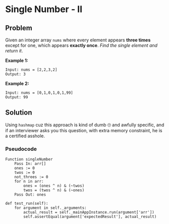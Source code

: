 # Single Number - II

## Problem

Given an integer array `nums` where every element appears **three times** except for one, which appears **exactly once**. *Find the single element and return it*.

**Example 1:**

```
Input: nums = [2,2,3,2]
Output: 3
```

**Example 2:**

```
Input: nums = [0,1,0,1,0,1,99]
Output: 99
```

## Solution

Using `hashmap` cuz this approach is kind of dumb 🙄 and awfully specific, and if an interviewer asks you this question, with extra memory constraint, he is a certified asshole.

### Pseudocode

```pseudocode
Function singleNumber
	Pass In: arr[]
	ones := 0
	twos := 0
	not_threes := 0
	for n in arr:
		ones = (ones ^ n) & (~twos)
		twos = (twos ^ n) & (~ones)
	Pass Out: ones 
```

```
def test_run(self):
    for argument in self._arguments:
        actual_result = self._mainAppInstance.run(argument['arr'])
        self.assertEqual(argument['expectedResult'], actual_result)
```